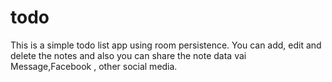 # todo
This is a simple todo list app using room persistence.  You can add, edit and delete the notes and also you can share the note data vai Message,Facebook , other social media.
